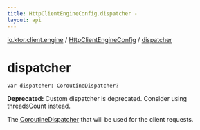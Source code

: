 ```yaml
---
title: HttpClientEngineConfig.dispatcher - 
layout: api
---
```


<div class='api-docs-breadcrumbs'><a href="../index.html">io.ktor.client.engine</a> / <a href="index.html">HttpClientEngineConfig</a> / <a href="./dispatcher.html">dispatcher</a></div>

# dispatcher

<div class="signature"><code><span class="keyword">var </span><s><span class="identifier">dispatcher</span></s><span class="symbol">: </span><span class="identifier">CoroutineDispatcher</span><span class="symbol">?</span></code></div>

**Deprecated:** Custom dispatcher is deprecated. Consider using threadsCount instead.

The <a href="#">CoroutineDispatcher</a> that will be used for the client requests.

